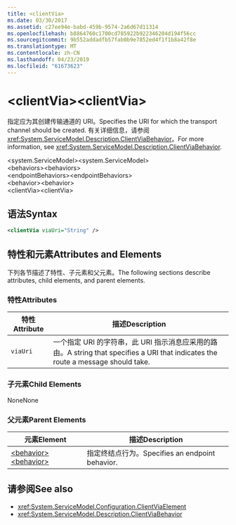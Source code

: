 ```yaml
---
title: <clientVia>
ms.date: 03/30/2017
ms.assetid: c27ee94e-babd-459b-9574-2a6d67d11314
ms.openlocfilehash: b8864760c1700cd785922b922346204d194f56cc
ms.sourcegitcommit: 9b552addadfb57fab0b9e7852ed4f1f1b8a42f8e
ms.translationtype: MT
ms.contentlocale: zh-CN
ms.lasthandoff: 04/23/2019
ms.locfileid: "61673623"
---
```

# <a name="clientvia"></a><span data-ttu-id="ef775-101">\<clientVia></span><span class="sxs-lookup"><span data-stu-id="ef775-101">\<clientVia></span></span>
<span data-ttu-id="ef775-102">指定应为其创建传输通道的 URI。</span><span class="sxs-lookup"><span data-stu-id="ef775-102">Specifies the URI for which the transport channel should be created.</span></span> <span data-ttu-id="ef775-103">有关详细信息，请参阅 <xref:System.ServiceModel.Description.ClientViaBehavior>。</span><span class="sxs-lookup"><span data-stu-id="ef775-103">For more information, see <xref:System.ServiceModel.Description.ClientViaBehavior>.</span></span>  
  
 <span data-ttu-id="ef775-104">\<system.ServiceModel></span><span class="sxs-lookup"><span data-stu-id="ef775-104">\<system.ServiceModel></span></span>  
<span data-ttu-id="ef775-105">\<behaviors></span><span class="sxs-lookup"><span data-stu-id="ef775-105">\<behaviors></span></span>  
<span data-ttu-id="ef775-106">\<endpointBehaviors></span><span class="sxs-lookup"><span data-stu-id="ef775-106">\<endpointBehaviors></span></span>  
<span data-ttu-id="ef775-107">\<behavior></span><span class="sxs-lookup"><span data-stu-id="ef775-107">\<behavior></span></span>  
<span data-ttu-id="ef775-108">\<clientVia></span><span class="sxs-lookup"><span data-stu-id="ef775-108">\<clientVia></span></span>  
  
## <a name="syntax"></a><span data-ttu-id="ef775-109">语法</span><span class="sxs-lookup"><span data-stu-id="ef775-109">Syntax</span></span>  
  
```xml  
<clientVia viaUri="String" />
```  
  
## <a name="attributes-and-elements"></a><span data-ttu-id="ef775-110">特性和元素</span><span class="sxs-lookup"><span data-stu-id="ef775-110">Attributes and Elements</span></span>  
 <span data-ttu-id="ef775-111">下列各节描述了特性、子元素和父元素。</span><span class="sxs-lookup"><span data-stu-id="ef775-111">The following sections describe attributes, child elements, and parent elements.</span></span>  
  
### <a name="attributes"></a><span data-ttu-id="ef775-112">特性</span><span class="sxs-lookup"><span data-stu-id="ef775-112">Attributes</span></span>  
  
|<span data-ttu-id="ef775-113">特性</span><span class="sxs-lookup"><span data-stu-id="ef775-113">Attribute</span></span>|<span data-ttu-id="ef775-114">描述</span><span class="sxs-lookup"><span data-stu-id="ef775-114">Description</span></span>|  
|---------------|-----------------|  
|`viaUri`|<span data-ttu-id="ef775-115">一个指定 URI 的字符串，此 URI 指示消息应采用的路由。</span><span class="sxs-lookup"><span data-stu-id="ef775-115">A string that specifies a URI that indicates the route a message should take.</span></span>|  
  
### <a name="child-elements"></a><span data-ttu-id="ef775-116">子元素</span><span class="sxs-lookup"><span data-stu-id="ef775-116">Child Elements</span></span>  
 <span data-ttu-id="ef775-117">None</span><span class="sxs-lookup"><span data-stu-id="ef775-117">None</span></span>  
  
### <a name="parent-elements"></a><span data-ttu-id="ef775-118">父元素</span><span class="sxs-lookup"><span data-stu-id="ef775-118">Parent Elements</span></span>  
  
|<span data-ttu-id="ef775-119">元素</span><span class="sxs-lookup"><span data-stu-id="ef775-119">Element</span></span>|<span data-ttu-id="ef775-120">描述</span><span class="sxs-lookup"><span data-stu-id="ef775-120">Description</span></span>|  
|-------------|-----------------|  
|[<span data-ttu-id="ef775-121">\<behavior></span><span class="sxs-lookup"><span data-stu-id="ef775-121">\<behavior></span></span>](../../../../../docs/framework/configure-apps/file-schema/wcf/behavior-of-endpointbehaviors.md)|<span data-ttu-id="ef775-122">指定终结点行为。</span><span class="sxs-lookup"><span data-stu-id="ef775-122">Specifies an endpoint behavior.</span></span>|  
  
## <a name="see-also"></a><span data-ttu-id="ef775-123">请参阅</span><span class="sxs-lookup"><span data-stu-id="ef775-123">See also</span></span>

- <xref:System.ServiceModel.Configuration.ClientViaElement>
- <xref:System.ServiceModel.Description.ClientViaBehavior>
